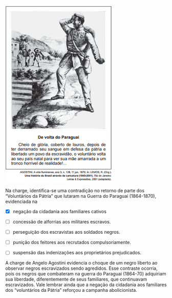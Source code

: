 

![](cc5eb8ea-4585-6189-0083-89cbe3657046.png)

Na charge, identifica-se uma contradição no retorno de parte dos “Voluntários da Pátria” que lutaram na Guerra do Paraguai (1864-1870), evidenciada na



- [x] negação da cidadania aos familiares cativos
- [ ] concessão de alforrias aos militares escravos.
- [ ] perseguição dos escravistas aos soldados negros.
- [ ] punição dos feitores aos recrutados compulsoriamente.
- [ ] suspensão das indenizações aos proprietários prejudicados.


A charge de Angelo Agostini evidencia o choque de um negro liberto ao observar negros escravizados sendo agredidos. Esse contraste ocorria, pois os negros que combateram na guerra do Paraguai (1864-70) adquiriam sua liberdade, diferentemente de seus familiares, que continuavam escravizados. Vale lembrar ainda que a negação da cidadania aos familiares dos “voluntários da Pátria” reforçou a campanha abolicionista.

        